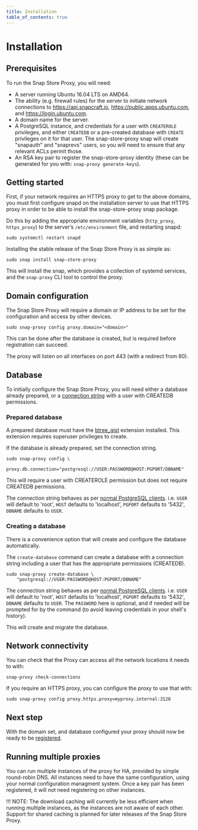 ```yaml
---
title: Installation
table_of_contents: true
---
```


# Installation

## Prerequisites

To run the Snap Store Proxy, you will need:

* A server running Ubuntu 16.04 LTS on AMD64.
* The ability (e.g. firewall rules) for the server to initiate network
  connections to https://api.snapcraft.io,
  https://public.apps.ubuntu.com, and https://login.ubuntu.com.
* A domain name for the server.
* A PostgreSQL instance, and credentials for a user with `CREATEROLE`
  privileges, and either `CREATEDB` or a pre-created database with `CREATE`
  privileges on it for that user.  The snap-store-proxy snap will create
  "snapauth" and "snaprevs" users, so you will need to ensure that any
  relevant ACLs permit those.
* An RSA key pair to register the snap-store-proxy identity (these can be
  generated for you with: `snap-proxy generate-keys`).

## Getting started

First, if your network requires an HTTPS proxy to get to the above
domains, you must first configure snapd on the installation server to
use that HTTPS proxy in order to be able to install the snap-store-proxy snap
package.

Do this by adding the appropriate environment variables (`http_proxy`,
`https_proxy`) to the server’s `/etc/environment` file, and restarting
snapd:

    sudo systemctl restart snapd

Installing the stable release of the Snap Store Proxy is as simple as:

    sudo snap install snap-store-proxy

This will install the snap, which provides a collection of systemd
services, and the `snap-proxy` CLI tool to control the proxy.

## Domain configuration

The Snap Store Proxy will require a domain or IP address to be set
for the configuration and access by other devices.

    sudo snap-proxy config proxy.domain="<domain>"

This can be done after the database is created, but is required
before registration can succeed.

The proxy will listen on all interfaces on port 443 (with a redirect from 80).

## Database

To initially configure the Snap Store Proxy, you will need either a
database already prepared, or a [connection
string](https://www.postgresql.org/docs/current/static/libpq-connect.html#id-1.7.3.8.3.6)
with a user with CREATEDB permissions.

### Prepared database

A prepared database must have the [btree_gist](https://www.postgresql.org/docs/current/static/btree-gist.html) extension installed.
This extension requires superuser privileges to create.

If the database is already prepared, set the connection string.

    sudo snap-proxy config \
        proxy.db.connection="postgresql://USER:PASSWORD@HOST:PGPORT/DBNAME"

This will require a user with CREATEROLE permission but does not require CREATEDB
permissions.

The connection string behaves as per [normal PostgreSQL
clients](https://www.postgresql.org/docs/current/static/libpq-connect.html#LIBPQ-CONNSTRING). i.e.
`USER` will default to 'root', `HOST` defaults to 'localhost', `PGPORT` defaults to '5432', `DBNAME` defaults to `USER`.

### Creating a database

There is a convenience option that will create and configure the database
automatically.

The `create-database` command can create a database with a connection string
including a user that has the appropriate permissions (CREATEDB).

    sudo snap-proxy create-database \
        "postgresql://USER:PASSWORD@HOST:PGPORT/DBNAME"

The connection string behaves as per [normal PostgreSQL clients](https://www.postgresql.org/docs/current/static/libpq-connect.html#LIBPQ-CONNSTRING). i.e.
`USER` will default to 'root', `HOST` defaults to 'localhost', `PGPORT` defaults to '5432', `DBNAME` defaults to `USER`. The `PASSWORD` here is optional, and if needed will be prompted for by the command (to avoid leaving credentials in your shell's history).

This will create and migrate the database.

## Network connectivity

You can check that the Proxy can access all the network locations it
needs to with:

    snap-proxy check-connections

If you require an HTTPS proxy, you can configure the proxy to use that
with:

    sudo snap-proxy config proxy.https.proxy=myproxy.internal:3128

## Next step

With the domain set, and database configured your proxy should now be
ready to be [registered](register.md).


## Running multiple proxies

You can run multiple instances of the proxy for HA, provided by simple
round-robin DNS. All instances need to have the same configuration,
using your normal configuration managment system. Once a key pair has
been registered, it will not need registering on other instances.

!!! NOTE:
    The download caching will currently be less efficient when
    running multiple instances, as the instances are not aware of each
    other. Support for shared caching is planned for later releases of the
    Snap Store Proxy.
